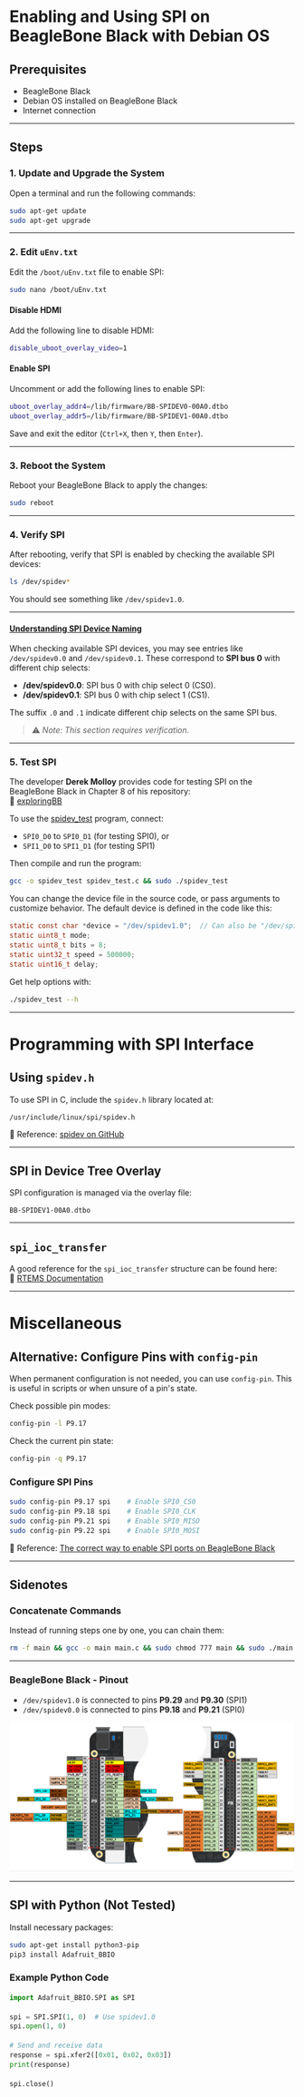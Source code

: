 # Enabling and Using SPI on BeagleBone Black with Debian OS

## Prerequisites
- BeagleBone Black
- Debian OS installed on BeagleBone Black
- Internet connection

---

## Steps

### 1. Update and Upgrade the System
Open a terminal and run the following commands:
```bash
sudo apt-get update
sudo apt-get upgrade
```

---

### 2. Edit `uEnv.txt`
Edit the `/boot/uEnv.txt` file to enable SPI:
```bash
sudo nano /boot/uEnv.txt
```

#### Disable HDMI
Add the following line to disable HDMI:
```bash
disable_uboot_overlay_video=1
```

#### Enable SPI
Uncomment or add the following lines to enable SPI:
```bash
uboot_overlay_addr4=/lib/firmware/BB-SPIDEV0-00A0.dtbo
uboot_overlay_addr5=/lib/firmware/BB-SPIDEV1-00A0.dtbo
```

Save and exit the editor (`Ctrl+X`, then `Y`, then `Enter`).

---

### 3. Reboot the System
Reboot your BeagleBone Black to apply the changes:
```bash
sudo reboot
```

---

### 4. Verify SPI
After rebooting, verify that SPI is enabled by checking the available SPI devices:
```bash
ls /dev/spidev*
```
You should see something like `/dev/spidev1.0`.

---

#### <u>Understanding SPI Device Naming</u>
When checking available SPI devices, you may see entries like `/dev/spidev0.0` and `/dev/spidev0.1`. These correspond to **SPI bus 0** with different chip selects:

- **/dev/spidev0.0**: SPI bus 0 with chip select 0 (CS0).
- **/dev/spidev0.1**: SPI bus 0 with chip select 1 (CS1).

The suffix `.0` and `.1` indicate different chip selects on the same SPI bus.

> ⚠️ *Note: This section requires verification.*

---

### 5. Test SPI
The developer **Derek Molloy** provides code for testing SPI on the BeagleBone Black in Chapter 8 of his repository:  
🔗 [exploringBB](https://github.com/derekmolloy/exploringBB/tree/version2)

To use the [spidev_test](https://github.com/derekmolloy/exploringBB/tree/version2/chp08/spi/spidev_test) program, connect:

- `SPI0_D0` to `SPI0_D1` (for testing SPI0), or  
- `SPI1_D0` to `SPI1_D1` (for testing SPI1)

Then compile and run the program:
```bash
gcc -o spidev_test spidev_test.c && sudo ./spidev_test
```

You can change the device file in the source code, or pass arguments to customize behavior. The default device is defined in the code like this:
```c
static const char *device = "/dev/spidev1.0";  // Can also be "/dev/spidev0.0"
static uint8_t mode;
static uint8_t bits = 8;
static uint32_t speed = 500000;
static uint16_t delay;
```

Get help options with:
```bash
./spidev_test --h
```

---

# Programming with SPI Interface

## Using `spidev.h`
To use SPI in C, include the `spidev.h` library located at:
```
/usr/include/linux/spi/spidev.h
```

📄 Reference: [spidev on GitHub](https://github.com/jeffegg/beaglebone/blob/master/Documentation/spi/spidev)

---

## SPI in Device Tree Overlay
SPI configuration is managed via the overlay file:
```
BB-SPIDEV1-00A0.dtbo
```

---

## `spi_ioc_transfer`
A good reference for the `spi_ioc_transfer` structure can be found here:  
🔗 [RTEMS Documentation](https://ftp.rtems.org/pub/rtems/docs/5.1/doxygen/structspi__ioc__transfer.html)

---

# Miscellaneous

## Alternative: Configure Pins with `config-pin`
When permanent configuration is not needed, you can use `config-pin`. This is useful in scripts or when unsure of a pin's state.

Check possible pin modes:
```bash
config-pin -l P9.17
```

Check the current pin state:
```bash
config-pin -q P9.17
```

### Configure SPI Pins
```bash
sudo config-pin P9.17 spi    # Enable SPI0_CS0
sudo config-pin P9.18 spi    # Enable SPI0_CLK
sudo config-pin P9.21 spi    # Enable SPI0_MISO
sudo config-pin P9.22 spi    # Enable SPI0_MOSI 
```

📄 Reference: [The correct way to enable SPI ports on BeagleBone Black](https://arcanesciencelab.wordpress.com/2020/01/14/the-correct-way-to-enable-spi-ports-on-the-beaglebone-black/)

---

## Sidenotes

### Concatenate Commands
Instead of running steps one by one, you can chain them:
```bash
rm -f main && gcc -o main main.c && sudo chmod 777 main && sudo ./main
```

---

### BeagleBone Black - Pinout
- `/dev/spidev1.0` is connected to pins **P9.29** and **P9.30** (SPI1)
- `/dev/spidev0.0` is connected to pins **P9.18** and **P9.21** (SPI0)

![BeagleBone Black Pinmap](beaglebone_black_pinmap.png)

---

## SPI with Python (Not Tested)
Install necessary packages:
```bash
sudo apt-get install python3-pip
pip3 install Adafruit_BBIO
```

### Example Python Code
```python
import Adafruit_BBIO.SPI as SPI

spi = SPI.SPI(1, 0)  # Use spidev1.0
spi.open(1, 0)

# Send and receive data
response = spi.xfer2([0x01, 0x02, 0x03])
print(response)

spi.close()
```
